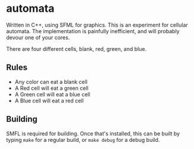 # automata
Written in C++, using SFML for graphics.
This is an experiment for cellular automata. The 
implementation is painfully inefficient, and will probably
devour one of your cores.

There are four different cells, blank, red, green, and blue. 

## Rules
* Any color can eat a blank cell
* A Red cell will eat a green cell
* A Green cell will eat a blue cell
* A Blue cell will eat a red cell

## Building
SMFL is required for building. Once that's installed, this can be
built by typing `make` for a regular build, or `make debug` for a
debug build.
